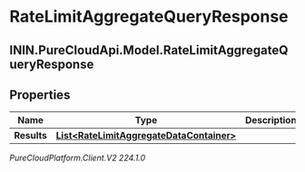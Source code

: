 # RateLimitAggregateQueryResponse

## ININ.PureCloudApi.Model.RateLimitAggregateQueryResponse

## Properties

|Name | Type | Description | Notes|
|------------ | ------------- | ------------- | -------------|
| **Results** | [**List&lt;RateLimitAggregateDataContainer&gt;**](RateLimitAggregateDataContainer) |  | [optional] |



_PureCloudPlatform.Client.V2 224.1.0_
